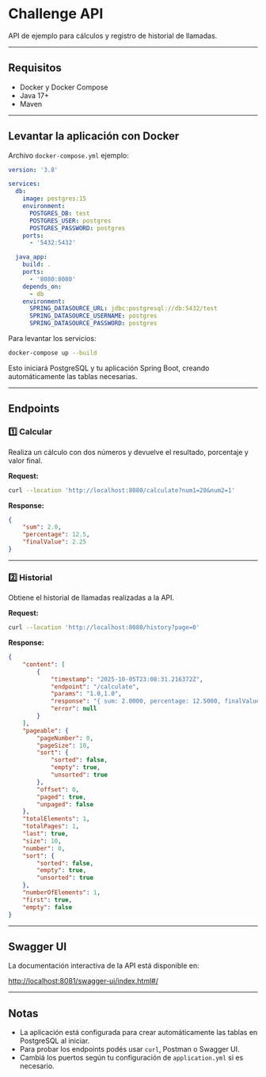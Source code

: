 # Challenge API

API de ejemplo para cálculos y registro de historial de llamadas.

---

## Requisitos

* Docker y Docker Compose
* Java 17+
* Maven

---

## Levantar la aplicación con Docker

Archivo `docker-compose.yml` ejemplo:

```yaml
version: '3.8'

services:
  db:
    image: postgres:15
    environment:
      POSTGRES_DB: test
      POSTGRES_USER: postgres
      POSTGRES_PASSWORD: postgres
    ports:
      - '5432:5432'

  java_app:
    build: .
    ports:
      - '8080:8080'
    depends_on:
      - db
    environment:
      SPRING_DATASOURCE_URL: jdbc:postgresql://db:5432/test
      SPRING_DATASOURCE_USERNAME: postgres
      SPRING_DATASOURCE_PASSWORD: postgres
```

Para levantar los servicios:

```bash
docker-compose up --build
```

Esto iniciará PostgreSQL y tu aplicación Spring Boot, creando automáticamente las tablas necesarias.

---

## Endpoints

### 1️⃣ Calcular

Realiza un cálculo con dos números y devuelve el resultado, porcentaje y valor final.

**Request:**

```bash
curl --location 'http://localhost:8080/calculate?num1=20&num2=1'
```

**Response:**

```json
{
    "sum": 2.0,
    "percentage": 12.5,
    "finalValue": 2.25
}
```

---

### 2️⃣ Historial

Obtiene el historial de llamadas realizadas a la API.

**Request:**

```bash
curl --location 'http://localhost:8080/history?page=0'
```

**Response:**

```json
{
    "content": [
        {
            "timestamp": "2025-10-05T23:08:31.216372Z",
            "endpoint": "/calculate",
            "params": "1.0,1.0",
            "response": "{ sum: 2.0000, percentage: 12.5000, finalValue: 2.2500 }",
            "error": null
        }
    ],
    "pageable": {
        "pageNumber": 0,
        "pageSize": 10,
        "sort": {
            "sorted": false,
            "empty": true,
            "unsorted": true
        },
        "offset": 0,
        "paged": true,
        "unpaged": false
    },
    "totalElements": 1,
    "totalPages": 1,
    "last": true,
    "size": 10,
    "number": 0,
    "sort": {
        "sorted": false,
        "empty": true,
        "unsorted": true
    },
    "numberOfElements": 1,
    "first": true,
    "empty": false
}
```

---

## Swagger UI

La documentación interactiva de la API está disponible en:

[http://localhost:8081/swagger-ui/index.html#/](http://localhost:8081/swagger-ui/index.html#/)

---

## Notas

* La aplicación está configurada para crear automáticamente las tablas en PostgreSQL al iniciar.
* Para probar los endpoints podés usar `curl`, Postman o Swagger UI.
* Cambiá los puertos según tu configuración de `application.yml` si es necesario.
